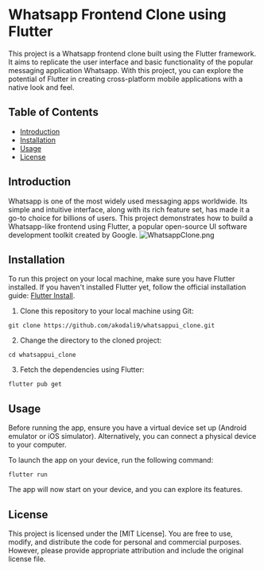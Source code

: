 # Whatsapp Frontend Clone using Flutter

This project is a Whatsapp frontend clone built using the Flutter framework. It aims to replicate the user interface and basic functionality of the popular messaging application Whatsapp. With this project, you can explore the potential of Flutter in creating cross-platform mobile applications with a native look and feel.

## Table of Contents

- [Introduction](#introduction)
- [Installation](#installation)
- [Usage](#usage)
- [License](#license)

## Introduction

Whatsapp is one of the most widely used messaging apps worldwide. Its simple and intuitive interface, along with its rich feature set, has made it a go-to choice for billions of users. This project demonstrates how to build a Whatsapp-like frontend using Flutter, a popular open-source UI software development toolkit created by Google.
![WhatsappClone.png](..%2F..%2FReact%20JS%2Fmy-portfolio%2Fsrc%2Fassets%2Fimgs%2FWhatsappClone.png)
## Installation

To run this project on your local machine, make sure you have Flutter installed. If you haven't installed Flutter yet, follow the official installation guide: [Flutter Install](https://flutter.dev/docs/get-started/install).

1. Clone this repository to your local machine using Git:

```
git clone https://github.com/akodali9/whatsappui_clone.git
```

2. Change the directory to the cloned project:

```
cd whatsappui_clone
```

3. Fetch the dependencies using Flutter:

```
flutter pub get
```

## Usage

Before running the app, ensure you have a virtual device set up (Android emulator or iOS simulator). Alternatively, you can connect a physical device to your computer.

To launch the app on your device, run the following command:

```
flutter run
```

The app will now start on your device, and you can explore its features.


## License

This project is licensed under the [MIT License]. You are free to use, modify, and distribute the code for personal and commercial purposes. However, please provide appropriate attribution and include the original license file.